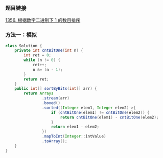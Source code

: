 ### 题目链接
[1356. 根据数字二进制下 1 的数目排序](https://leetcode.cn/problems/sort-integers-by-the-number-of-1-bits)

### 方法一：模拟
```Java
class Solution {
    private int cntBitOne(int n) {
        int ret = 0;
        while (n != 0) {
            ret++;
            n &= (n - 1);
        }
        return ret;
    }
    public int[] sortByBits(int[] arr) {
        return Arrays
                .stream(arr)
                .boxed()
                .sorted((Integer elem1, Integer elem2)->{
                    if (cntBitOne(elem1) != cntBitOne(elem2)) {
                        return cntBitOne(elem1) - cntBitOne(elem2);
                    }
                    return elem1 - elem2;
                })
                .mapToInt(Integer::intValue)
                .toArray();
    }
}
```